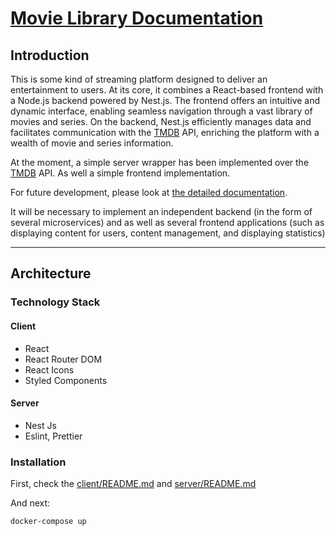 # [Movie Library Documentation](docs/Movie_Library_Documentation.pdf)

## Introduction

This is some kind of streaming platform designed to deliver an entertainment to users.
At its core, it combines a React-based frontend with a Node.js backend powered by Nest.js. The frontend offers an
intuitive and dynamic interface, enabling seamless navigation through a vast library of movies and series.
On the backend, Nest.js efficiently manages data and facilitates communication with
the [TMDB](https://www.themoviedb.org/) API, enriching the platform with a wealth of movie and series information.

At the moment, a simple server wrapper has been implemented over the [TMDB](https://www.themoviedb.org/) API.
As well a simple frontend implementation.

For future development, please look at [the detailed documentation](docs/Movie_Library_Documentation.pdf).

It will be necessary to implement an independent backend (in the form of several microservices) and as well as several
frontend applications (such as displaying content for users, content management, and displaying statistics)

---

## Architecture

### Technology Stack

#### Client

- React
- React Router DOM
- React Icons
- Styled Components

#### Server

- Nest Js
- Eslint, Prettier

### Installation

First, check the [client/README.md](client/README.md) and [server/README.md](server/README.md)

And next:

`docker-compose up`
